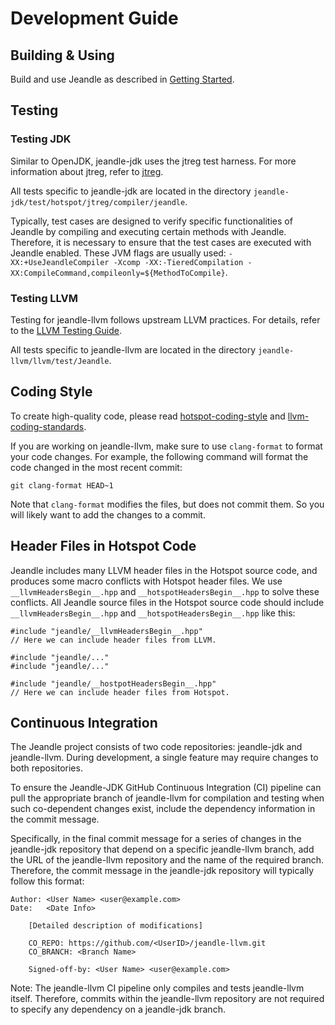 # Development Guide
## Building & Using
Build and use Jeandle as described in [Getting Started](https://github.com/jeandle/jeandle-jdk/blob/main/jeandle-docs/getting-started.md).

## Testing
### Testing JDK
Similar to OpenJDK, jeandle-jdk uses the jtreg test harness. For more information about jtreg, refer to [jtreg](https://openjdk.org/guide/index.html#jtreg).

All tests specific to jeandle-jdk are located in the directory `jeandle-jdk/test/hotspot/jtreg/compiler/jeandle`.

Typically, test cases are designed to verify specific functionalities of Jeandle by compiling and executing certain methods with Jeandle. Therefore, it is necessary to ensure that the test cases are executed with Jeandle enabled. These JVM flags are usually used: ```-XX:+UseJeandleCompiler -Xcomp -XX:-TieredCompilation -XX:CompileCommand,compileonly=${MethodToCompile}```.

### Testing LLVM
Testing for jeandle-llvm follows upstream LLVM practices. For details, refer to the [LLVM Testing Guide](https://llvm.org/docs/TestingGuide.html).

All tests specific to jeandle-llvm are located in the directory `jeandle-llvm/llvm/test/Jeandle`.

## Coding Style
To create high-quality code, please read [hotspot-coding-style](https://github.com/openjdk/jdk/blob/master/doc/hotspot-style.md) and [llvm-coding-standards](https://llvm.org/docs/CodingStandards.html).

If you are working on jeandle-llvm, make sure to use ```clang-format``` to format your code changes. For example, the following command will format the code changed in the most recent commit:
```
git clang-format HEAD~1
```
Note that ```clang-format``` modifies the files, but does not commit them. So you will likely want to add the changes to a commit.

## Header Files in Hotspot Code
Jeandle includes many LLVM header files in the Hotspot source code, and produces some macro conflicts with Hotspot header files. We use `__llvmHeadersBegin__.hpp` and `__hotspotHeadersBegin__.hpp` to solve these conflicts. All Jeandle source files in the Hotspot source code should include `__llvmHeadersBegin__.hpp` and `__hotspotHeadersBegin__.hpp` like this:
```
#include "jeandle/__llvmHeadersBegin__.hpp"
// Here we can include header files from LLVM.

#include "jeandle/..."
#include "jeandle/..."

#include "jeandle/__hostpotHeadersBegin__.hpp"
// Here we can include header files from Hotspot.
```

## Continuous Integration
The Jeandle project consists of two code repositories: jeandle-jdk and jeandle-llvm. During development, a single feature may require changes to both repositories.

To ensure the Jeandle-JDK GitHub Continuous Integration (CI) pipeline can pull the appropriate branch of jeandle-llvm for compilation and testing when such co-dependent changes exist, include the dependency information in the commit message.

Specifically, in the final commit message for a series of changes in the jeandle-jdk repository that depend on a specific jeandle-llvm branch, add the URL of the jeandle-llvm repository and the name of the required branch. Therefore, the commit message in the jeandle-jdk repository will typically follow this format:
```
Author: <User Name> <user@example.com>
Date:   <Date Info>

    [Detailed description of modifications]

    CO_REPO: https://github.com/<UserID>/jeandle-llvm.git
    CO_BRANCH: <Branch Name>

    Signed-off-by: <User Name> <user@example.com>
```

Note: The jeandle-llvm CI pipeline only compiles and tests jeandle-llvm itself. Therefore, commits within the jeandle-llvm repository are not required to specify any dependency on a jeandle-jdk branch.

